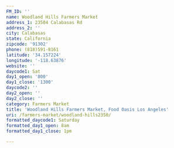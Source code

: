 ```yaml
---
FM_ID: ''
name: Woodland Hills Farmers Market
address_1: 23504 Calabasas Rd
address_2: ''
city: Calabasas
state: California
zipcode: '91302'
phone: (818)591-8161
latitude: '34.157224'
longitude: '-118.63876'
website: ''
daycode1: Sat
day1_open: '800'
day1_close: '1300'
daycode2: ''
day2_open: ''
day2_close: ''
category: Farmers Market
title: 'Woodland Hills Farmers Market, Food Oasis Los Angeles'
uri: /farmers-market/woodland-hills2350/
formatted_daycode1: Saturday
formatted_day1_open: 8am
formatted_day1_close: 1pm

---
```

